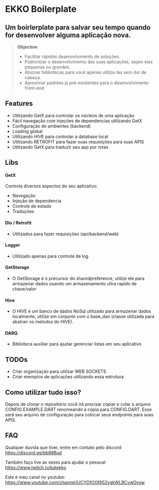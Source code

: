 # EKKO Boilerplate

## Um boirlerplate para salvar seu tempo quando for desenvolver alguma aplicação nova.  

>**Objective**  
> - Facilitar rápidos desenvolvimento de soluções.    
> - Padronizar o desenvolvimento das suas aplicações, sejam elas pequenas ou grandes.  
> - Abstrair bibliotecas para você apenas utiliza-las sem dor de cabeça.
> - Aproximar padrões já pré-existentes para o desenvolvimento front-end
  
## Features
- Utilizando GetX para controlar os núcleos de uma aplicação
- Fácil navegação com injeções de dependencias utilizando GetX
- Configuração de ambientes (backend)
- Loading global
- Utilizando HIVE para controlar a database local
- Utilizando RETROFIT para fazer suas requisições para suas APIS
- Utilizando GetX para traduzir seu app por rotas

## Libs
#### GetX
Controla diversos aspectos do seu aplicativo:
- Navegação
- Injeção de dependencia
- Controle de estado
- Traduções
#### Dio / Retrofit
- Utilizados para fazer requisições (api/backend/web)
#### Logger
- Utilizado apenas para controle de log
#### GetStorage
- O GetStorage é o precursor do sharedpreference, utilize ele para armazenar dados usando um armazenamento ultra rapido de chave/valor
#### Hive
- O HIVE é um banco de dados NoSql utilizado para armazenar dados localmente, utilize em conjunto com o base_dao (classe utilizada para abstrair os metodos do HIVE).
#### DARQ
- Biblioteca auxiliar para ajudar gerenciar listas em seu aplicativo

## TODOs
- Criar organização para utilizar WEB SOCKETS
- Criar exemplos de aplicações utilizando essa estrutura


## Como utilizar tudo isso?
Depois de clonar o repositório você irá precisar copiar e colar o arquivo CONFIG.EXAMPLE.DART renomeando a cópia para CONFIG.DART. Esse será seu arquivo de configuração para colocar seus endpoints para suas APIS.


## FAQ
Qualquer duvida que tiver, entre em contato pelo discord: https://discord.gg/bb88Bud

Também faço live as vezes para ajudar o pessoal: https://www.twitch.tv/katekko

Este é meu canal no youtube: https://www.youtube.com/channel/UCYD1OOf852ygkWLBCvwOvsw


